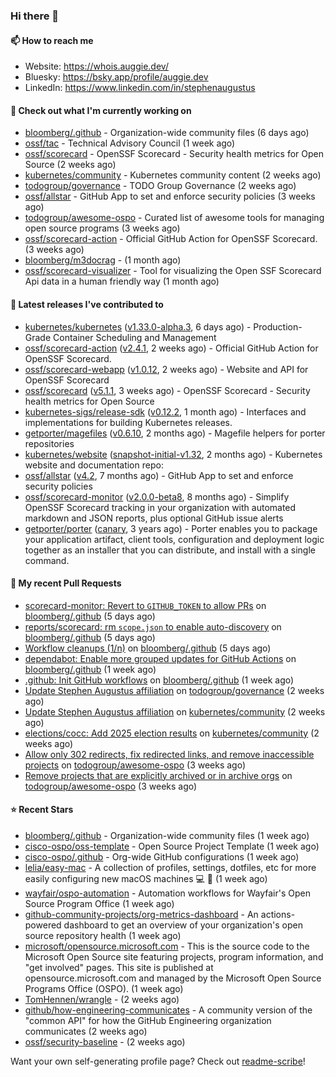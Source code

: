 ### Hi there 👋

#### 📫 How to reach me

- Website: https://whois.auggie.dev/
- Bluesky: https://bsky.app/profile/auggie.dev
- LinkedIn: https://www.linkedin.com/in/stephenaugustus

#### 👷 Check out what I'm currently working on

- [bloomberg/.github](https://github.com/bloomberg/.github) - Organization-wide community files (6 days ago)
- [ossf/tac](https://github.com/ossf/tac) - Technical Advisory Council (1 week ago)
- [ossf/scorecard](https://github.com/ossf/scorecard) - OpenSSF Scorecard - Security health metrics for Open Source (2 weeks ago)
- [kubernetes/community](https://github.com/kubernetes/community) - Kubernetes community content (2 weeks ago)
- [todogroup/governance](https://github.com/todogroup/governance) - TODO Group Governance (2 weeks ago)
- [ossf/allstar](https://github.com/ossf/allstar) - GitHub App to set and enforce security policies (3 weeks ago)
- [todogroup/awesome-ospo](https://github.com/todogroup/awesome-ospo) - Curated list of awesome tools for managing open source programs (3 weeks ago)
- [ossf/scorecard-action](https://github.com/ossf/scorecard-action) - Official GitHub Action for OpenSSF Scorecard. (3 weeks ago)
- [bloomberg/m3docrag](https://github.com/bloomberg/m3docrag) -  (1 month ago)
- [ossf/scorecard-visualizer](https://github.com/ossf/scorecard-visualizer) - Tool for visualizing the Open SSF Scorecard Api data in a human friendly way (1 month ago)

#### 🔭 Latest releases I've contributed to

- [kubernetes/kubernetes](https://github.com/kubernetes/kubernetes) ([v1.33.0-alpha.3](https://github.com/kubernetes/kubernetes/releases/tag/v1.33.0-alpha.3), 6 days ago) - Production-Grade Container Scheduling and Management
- [ossf/scorecard-action](https://github.com/ossf/scorecard-action) ([v2.4.1](https://github.com/ossf/scorecard-action/releases/tag/v2.4.1), 2 weeks ago) - Official GitHub Action for OpenSSF Scorecard.
- [ossf/scorecard-webapp](https://github.com/ossf/scorecard-webapp) ([v1.0.12](https://github.com/ossf/scorecard-webapp/releases/tag/v1.0.12), 2 weeks ago) - Website and API for OpenSSF Scorecard
- [ossf/scorecard](https://github.com/ossf/scorecard) ([v5.1.1](https://github.com/ossf/scorecard/releases/tag/v5.1.1), 3 weeks ago) - OpenSSF Scorecard - Security health metrics for Open Source
- [kubernetes-sigs/release-sdk](https://github.com/kubernetes-sigs/release-sdk) ([v0.12.2](https://github.com/kubernetes-sigs/release-sdk/releases/tag/v0.12.2), 1 month ago) - Interfaces and implementations for building Kubernetes releases.
- [getporter/magefiles](https://github.com/getporter/magefiles) ([v0.6.10](https://github.com/getporter/magefiles/releases/tag/v0.6.10), 2 months ago) - Magefile helpers for porter repositories
- [kubernetes/website](https://github.com/kubernetes/website) ([snapshot-initial-v1.32](https://github.com/kubernetes/website/releases/tag/snapshot-initial-v1.32), 2 months ago) - Kubernetes website and documentation repo: 
- [ossf/allstar](https://github.com/ossf/allstar) ([v4.2](https://github.com/ossf/allstar/releases/tag/v4.2), 7 months ago) - GitHub App to set and enforce security policies
- [ossf/scorecard-monitor](https://github.com/ossf/scorecard-monitor) ([v2.0.0-beta8](https://github.com/ossf/scorecard-monitor/releases/tag/v2.0.0-beta8), 8 months ago) - Simplify OpenSSF Scorecard tracking in your organization with automated markdown and JSON reports, plus optional GitHub issue alerts
- [getporter/porter](https://github.com/getporter/porter) ([canary](https://github.com/getporter/porter/releases/tag/canary), 3 years ago) - Porter enables you to package your application artifact, client tools, configuration and deployment logic together as an installer that you can distribute, and install with a single command.

#### 🔨 My recent Pull Requests

- [scorecard-monitor: Revert to `GITHUB_TOKEN` to allow PRs](https://github.com/bloomberg/.github/pull/14) on [bloomberg/.github](https://github.com/bloomberg/.github) (5 days ago)
- [reports/scorecard: rm `scope.json` to enable auto-discovery](https://github.com/bloomberg/.github/pull/13) on [bloomberg/.github](https://github.com/bloomberg/.github) (5 days ago)
- [Workflow cleanups (1/n)](https://github.com/bloomberg/.github/pull/12) on [bloomberg/.github](https://github.com/bloomberg/.github) (5 days ago)
- [dependabot: Enable more grouped updates for GitHub Actions](https://github.com/bloomberg/.github/pull/9) on [bloomberg/.github](https://github.com/bloomberg/.github) (1 week ago)
- [.github: Init GitHub workflows](https://github.com/bloomberg/.github/pull/3) on [bloomberg/.github](https://github.com/bloomberg/.github) (1 week ago)
- [Update Stephen Augustus affiliation](https://github.com/todogroup/governance/pull/375) on [todogroup/governance](https://github.com/todogroup/governance) (2 weeks ago)
- [Update Stephen Augustus affiliation](https://github.com/kubernetes/community/pull/8351) on [kubernetes/community](https://github.com/kubernetes/community) (2 weeks ago)
- [elections/cocc: Add 2025 election results](https://github.com/kubernetes/community/pull/8342) on [kubernetes/community](https://github.com/kubernetes/community) (2 weeks ago)
- [Allow only 302 redirects, fix redirected links, and remove inaccessible projects](https://github.com/todogroup/awesome-ospo/pull/69) on [todogroup/awesome-ospo](https://github.com/todogroup/awesome-ospo) (3 weeks ago)
- [Remove projects that are explicitly archived or in archive orgs](https://github.com/todogroup/awesome-ospo/pull/68) on [todogroup/awesome-ospo](https://github.com/todogroup/awesome-ospo) (3 weeks ago)

#### ⭐ Recent Stars

- [bloomberg/.github](https://github.com/bloomberg/.github) - Organization-wide community files (1 week ago)
- [cisco-ospo/oss-template](https://github.com/cisco-ospo/oss-template) - Open Source Project Template (1 week ago)
- [cisco-ospo/.github](https://github.com/cisco-ospo/.github) - Org-wide GitHub configurations (1 week ago)
- [lelia/easy-mac](https://github.com/lelia/easy-mac) - A collection of profiles, settings, dotfiles, etc for more easily configuring new macOS machines 💻 🍎 (1 week ago)
- [wayfair/ospo-automation](https://github.com/wayfair/ospo-automation) - Automation workflows for Wayfair&#39;s Open Source Program Office (1 week ago)
- [github-community-projects/org-metrics-dashboard](https://github.com/github-community-projects/org-metrics-dashboard) - An actions-powered dashboard to get an overview of your organization&#39;s open source repository health (1 week ago)
- [microsoft/opensource.microsoft.com](https://github.com/microsoft/opensource.microsoft.com) - This is the source code to the Microsoft Open Source site featuring projects, program information, and &#34;get involved&#34; pages. This site is published at opensource.microsoft.com and managed by the Microsoft Open Source Programs Office (OSPO). (1 week ago)
- [TomHennen/wrangle](https://github.com/TomHennen/wrangle) -  (2 weeks ago)
- [github/how-engineering-communicates](https://github.com/github/how-engineering-communicates) - A community version of the &#34;common API&#34; for how the GitHub Engineering organization communicates (2 weeks ago)
- [ossf/security-baseline](https://github.com/ossf/security-baseline) -  (2 weeks ago)



Want your own self-generating profile page? Check out [readme-scribe](https://github.com/muesli/readme-scribe)!
